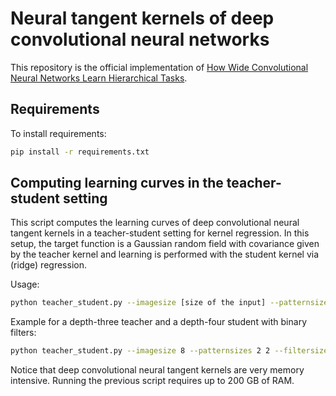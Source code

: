 # Neural tangent kernels of deep convolutional neural networks

This repository is the official implementation of [How Wide Convolutional Neural Networks Learn Hierarchical Tasks](https://arxiv.org/abs/2208.01003).

## Requirements

To install requirements:

```bash
pip install -r requirements.txt
```

## Computing learning curves in the teacher-student setting

This script computes the learning curves of deep convolutional neural tangent kernels in a teacher-student setting for kernel regression. In this setup, the target function is a Gaussian random field with covariance given by the teacher kernel and learning is performed with the student kernel via (ridge) regression.

Usage:

```bash
python teacher_student.py --imagesize [size of the input] --patternsizes [list of teacher filter sizes] --filtersizes [list of student filter sizes]
```

Example for a depth-three teacher and a depth-four student with binary filters:

```bash
python teacher_student.py --imagesize 8 --patternsizes 2 2 --filtersizes 2 2 2
```

Notice that deep convolutional neural tangent kernels are very memory intensive. Running the previous script requires up to 200 GB of RAM.
